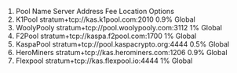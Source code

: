 1. Pool Name	Server Address	Fee	Location Options
2. K1Pool	stratum+tcp://kas.k1pool.com:2010	0.9%	Global
3. WoolyPooly	stratum+tcp://pool.woolypooly.com:3112	1%	Global
4. F2Pool	stratum+tcp://kaspa.f2pool.com:1700	1%	Global
5. KaspaPool	stratum+tcp://pool.kaspacrypto.org:4444	0.5%	Global
6. HeroMiners	stratum+tcp://kas.herominers.com:1206	0.9%	Global
7. Flexpool	stratum+tcp://kas.flexpool.io:4444	1%	Global